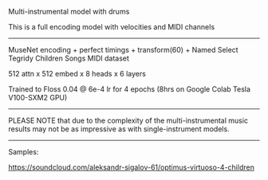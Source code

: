 Multi-instrumental model with drums

This is a full encoding model with velocities and MIDI channels

***

MuseNet encoding + perfect timings + transform(60) + Named Select Tegridy Children Songs MIDI dataset

512 attn x 512 embed x 8 heads x 6 layers

Trained to Floss 0.04 @ 6e-4 lr for 4 epochs (8hrs on Google Colab Tesla V100-SXM2 GPU)

***

PLEASE NOTE that due to the complexity of the multi-instrumental music results may not be as impressive as with single-instrument models.

***

Samples:

https://soundcloud.com/aleksandr-sigalov-61/optimus-virtuoso-4-children
